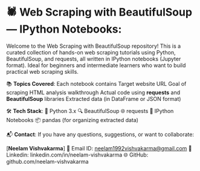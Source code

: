 # 🕷️ Web Scraping with BeautifulSoup — IPython Notebooks:
Welcome to the Web Scraping with BeautifulSoup repository! This is a curated collection of hands-on web scraping tutorials using Python, BeautifulSoup, and requests, all written in IPython notebooks (Jupyter format). Ideal for beginners and intermediate learners who want to build practical web scraping skills.

📚 **Topics Covered**:
Each notebook contains
    Target website URL
    Goal of scraping
    HTML analysis walkthrough
    Actual code using **requests** and **BeautifulSoup** libraries
    Extracted data (in DataFrame or JSON format)

🛠️ **Tech Stack**:
🐍 Python 3.x
🔍 BeautifulSoup
🌐 requests
📓 IPython Notebooks
📦 pandas (for organizing extracted data)

📬 **Contact**:
If you have any questions, suggestions, or want to collaborate:

[**Neelam Vishvakarma**]
📧 Email ID: neelam1992vishvakarma@gmail.com 
🔗 Linkedin: linkedin.com/in/neelam-vishvakarma
🌐 GitHub: github.com/neelam-vishvakarma
